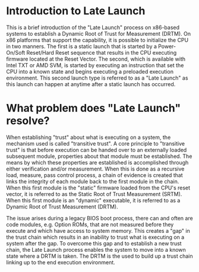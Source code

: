 Introduction to Late Launch
===========================

This is a brief introduction of the "Late Launch" process on x86-based systems
to establish a Dynamic Root of Trust for Measurement (DRTM). On x86 platforms
that support the capability, it is possible to initialize the CPU in two
manners. The first is a static launch that is started by a Power-On/Soft
Reset/Hard Reset sequence that results in the CPU executing firmware located at
the Reset Vector. The second, which is available with Intel TXT or AMD SVM, is
started by executing an instruction that set the CPU into a known state and
begins executing a preloaded execution environment. This second launch type is
referred to as a "Late Launch" as this launch can happen at anytime after a
static launch has occurred.

# What problem does "Late Launch" resolve?

When establishing "trust" about what is executing on a system, the mechanism
used is called "transitive trust". A core principle to "transitive trust" is
that before execution can be handed over to an externally loaded subsequent
module, properties about that module must be established. The means by which
these properties are established is accomplished through either verification
and/or measurement. When this is done as a recursive load, measure, pass
control process, a chain of evidence is created that links the integrity of
each module back to the first module in the chain. When this first module is
the "static" firmware loaded from the CPU's reset vector, it is referred to as
the Static Root of Trust Measurement (SRTM). When this first module is an
"dynamic" executable, it is referred to as a Dynamic Root of Trust Measurement
(DRTM).

The issue arises during a legacy BIOS boot process, there can and often are
code modules, e.g. Option ROMs, that are not measured before they execute and
which have access to system memory. This creates a "gap" in the trust chain
which results in an inability to trust what is executing on a system after the
gap. To overcome this gap and to establish a new trust chain, the Late Launch
process enables the system to move into a known state where a DRTM is taken.
The DRTM is the used to build up a trust chain linking up to the end execution
environment.
